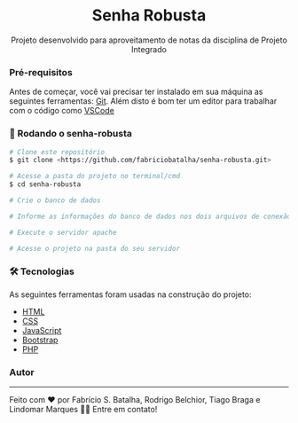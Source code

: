 <h1 align="center"> Senha Robusta </h1>
<p align="center"> Projeto desenvolvido para aproveitamento de notas da disciplina de Projeto Integrado </p>

### Pré-requisitos

Antes de começar, você vai precisar ter instalado em sua máquina as seguintes ferramentas:
[Git](https://git-scm.com). 
Além disto é bom ter um editor para trabalhar com o código como [VSCode](https://code.visualstudio.com/)

### 🎲 Rodando o senha-robusta

```bash
# Clone este repositório
$ git clone <https://github.com/fabriciobatalha/senha-robusta.git>

# Acesse a pasta do projeto no terminal/cmd
$ cd senha-robusta

# Crie o banco de dados

# Informe as informações do banco de dados nos dois arquivos de conexão do projeto que se encontram em "rotinas/" e "dash/rotinas/"

# Execute o servidor apache

# Acesse o projeto na pasta do seu servidor
```

### 🛠 Tecnologias

As seguintes ferramentas foram usadas na construção do projeto:

- [HTML](https://www.w3schools.com/html/)
- [CSS](https://www.w3schools.com/css/)
- [JavaScript](https://www.javascript.com/)
- [Bootstrap](https://getbootstrap.com/)
- [PHP](https://www.php.net/)

### Autor
---

Feito com ❤️ por Fabrício S. Batalha, Rodrigo Belchior, Tiago Braga e Lindomar Marques 👋🏽 Entre em contato!
